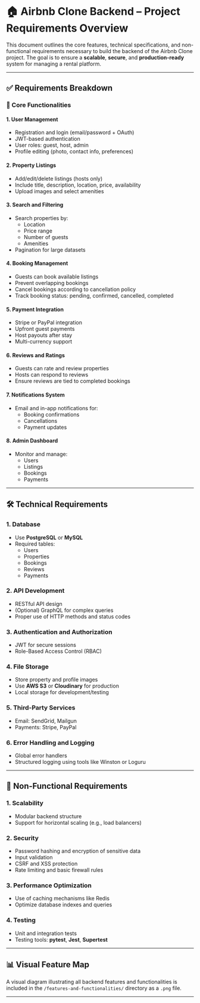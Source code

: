 # 🏠 Airbnb Clone Backend – Project Requirements Overview

This document outlines the core features, technical specifications, and non-functional requirements necessary to build the backend of the Airbnb Clone project. The goal is to ensure a **scalable**, **secure**, and **production-ready** system for managing a rental platform.

---

## ✅ Requirements Breakdown

### 🔑 Core Functionalities

#### 1. User Management
- Registration and login (email/password + OAuth)
- JWT-based authentication
- User roles: guest, host, admin
- Profile editing (photo, contact info, preferences)

#### 2. Property Listings
- Add/edit/delete listings (hosts only)
- Include title, description, location, price, availability
- Upload images and select amenities

#### 3. Search and Filtering
- Search properties by:
  - Location
  - Price range
  - Number of guests
  - Amenities
- Pagination for large datasets

#### 4. Booking Management
- Guests can book available listings
- Prevent overlapping bookings
- Cancel bookings according to cancellation policy
- Track booking status: pending, confirmed, cancelled, completed

#### 5. Payment Integration
- Stripe or PayPal integration
- Upfront guest payments
- Host payouts after stay
- Multi-currency support

#### 6. Reviews and Ratings
- Guests can rate and review properties
- Hosts can respond to reviews
- Ensure reviews are tied to completed bookings

#### 7. Notifications System
- Email and in-app notifications for:
  - Booking confirmations
  - Cancellations
  - Payment updates

#### 8. Admin Dashboard
- Monitor and manage:
  - Users
  - Listings
  - Bookings
  - Payments

---

## 🛠️ Technical Requirements

### 1. Database
- Use **PostgreSQL** or **MySQL**
- Required tables:
  - Users
  - Properties
  - Bookings
  - Reviews
  - Payments

### 2. API Development
- RESTful API design
- (Optional) GraphQL for complex queries
- Proper use of HTTP methods and status codes

### 3. Authentication and Authorization
- JWT for secure sessions
- Role-Based Access Control (RBAC)

### 4. File Storage
- Store property and profile images
- Use **AWS S3** or **Cloudinary** for production
- Local storage for development/testing

### 5. Third-Party Services
- Email: SendGrid, Mailgun
- Payments: Stripe, PayPal

### 6. Error Handling and Logging
- Global error handlers
- Structured logging using tools like Winston or Loguru

---

## 🚀 Non-Functional Requirements

### 1. Scalability
- Modular backend structure
- Support for horizontal scaling (e.g., load balancers)

### 2. Security
- Password hashing and encryption of sensitive data
- Input validation
- CSRF and XSS protection
- Rate limiting and basic firewall rules

### 3. Performance Optimization
- Use of caching mechanisms like Redis
- Optimize database indexes and queries

### 4. Testing
- Unit and integration tests
- Testing tools: **pytest**, **Jest**, **Supertest**

---

## 📊 Visual Feature Map

A visual diagram illustrating all backend features and functionalities is included in the `/features-and-functionalities/` directory as a `.png` file.

---
